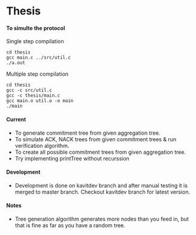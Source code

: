 Thesis
=====

#### To simulte the protocol 
Single step compilation
```
cd thesis
gcc main.c ../src/util.c
./a.out
```

Multiple step compilation
```
cd thesis
gcc -c src/util.c
gcc -c thesis/main.c
gcc main.o util.o -o main
./main
```
#### Current

* To generate commitment tree from given aggregation tree.
* To simulate ACK, NACK trees from given commitment trees & run verification algorithm.
* To create all possible commitment trees from given aggregation tree.
* Try implementing printTree without recurssion

#### Development

* Development is done on kavitdev branch and after manual testing it is merged to master branch. Checkout kavitdev branch for latest version.

#### Notes

* Tree generation algorithm generates more nodes than you feed in, but that is fine as far as you have a random tree.